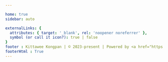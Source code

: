 ```yaml
---

home: true
sidebar: auto

externalLinks: {
  attributes: { target: '_blank', rel: 'noopener noreferrer' },
  symbol (or call it icon?): true | false
}
footer : Kittawee Kongpan | © 2023-present | Powered by <a href="https://vuepress.vuejs.org">Vuepress</a>
footerHtml : True
---
```

<div class="social-icons">
   <a href="https://www.linkedin.com/in/kittawee-kongpan-360887249/" target="_blank">
      <vp-icon
         align="center"
         icon="lucide:linkedin"
         />
   </a>
   <a href="https://github.com/kittaweek" target="_blank">
      <vp-icon icon="mingcute:github-line"/>
   </a>
   <a href="mailto:kittawee9469@gmail.com" target="_blank">
      <vp-icon icon="basil:gmail-outline"/>
   </a>
</div>

<style>
   .social-icons {
   display: flex;
   flex-wrap: wrap;
   justify-content: center;
   margin: 20px;
   min-height:50vh
   }
   .social-icons svg {
   width: 36px;
   height: 36px;
   }
   .social-icons a {
    color: #fff;
    margin:5px
   }
</style>
